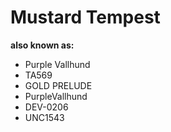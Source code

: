 # Mustard Tempest

**also known as:**
- Purple Vallhund
- TA569
- GOLD PRELUDE
- PurpleVallhund
- DEV-0206
- UNC1543
